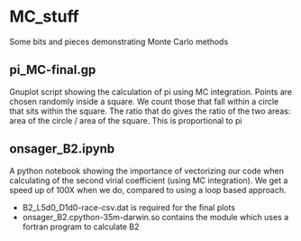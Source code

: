 # MC_stuff
Some bits and pieces demonstrating Monte Carlo methods

pi_MC-final.gp
-------------
Gnuplot script showing the calculation of pi using MC integration. 
Points are chosen randomly inside a square. We count those that fall within a circle that sits within the square.
The ratio that do gives the ratio of the two areas: area of the circle / area of the square.
This is proportional to pi

onsager_B2.ipynb
----------------
A python notebook showing the importance of vectorizing our code when calculating of the second virial coefficient (using MC integration). We get a speed up of 100X when we do, compared to using a loop based approach.
 - B2_L5d0_D1d0-race-csv.dat is required for the final plots
 - onsager_B2.cpython-35m-darwin.so contains the module which uses a fortran program to calculate B2
